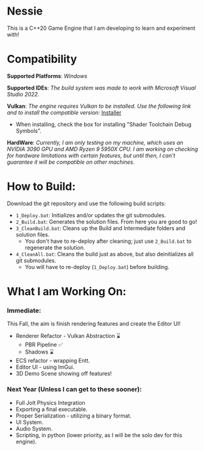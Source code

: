# Nessie
This is a C++20 Game Engine that I am developing to learn and experiment with!

# Compatibility
**Supported Platforms**: *Windows*

**Supported IDEs**: *The build system was made to work with Microsoft Visual Studio 2022.*

**Vulkan**: *The engine requires Vulkan to be installed. Use the following link and to install the compatible version:* [Installer](https://sdk.lunarg.com/sdk/download/1.4.321.1/windows/vulkansdk-windows-X64-1.4.321.1.exe)
- When installing, check the box for installing "Shader Toolchain Debug Symbols".

**HardWare**: *Currently, I am only testing on my machine, which uses an NVIDIA 3090 GPU and AMD Ryzen 9 5950X CPU. I am working on checking for 
hardware limitations with certain features, but until then, I can't guarantee it will be compatible on other machines.*

# How to Build:
Download the git repository and use the following build scripts:
- `1_Deploy.bat`: Initializes and/or updates the git submodules.
- `2_Build.bat`: Generates the solution files. From here you are good to go!
- `3_CleanBuild.bat`: Cleans up the Build and Intermediate folders and solution files. 
    - You don't have to re-deploy after cleaning; just use `2_Build.bat` to regenerate the solution.
- `4_CleanAll.bat`: Cleans the build just as above, but also deinitializes all git submodules. 
    - You will have to re-deploy (`1_Deploy.bat`) before building.

# What I am Working On:
### Immediate:
This Fall, the aim is finish rendering features and create the Editor UI!
- Renderer Refactor - Vulkan Abstraction ⌛
    - PBR Pipeline ✅
    - Shadows ⌛
- ECS refactor - wrapping Entt.
- Editor UI - using ImGui.
- 3D Demo Scene showing off features!

### Next Year (Unless I can get to these sooner):
- Full Jolt Physics Integration
- Exporting a final executable.
- Proper Serialization - utilizing a binary format.
- UI System.
- Audio System.
- Scripting, in python (lower priority, as I will be the solo dev for this engine).